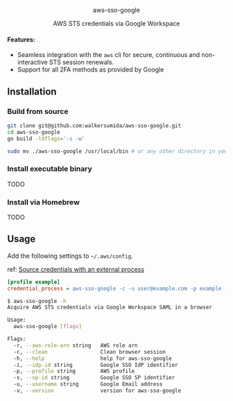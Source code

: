 <p align="center">
  <p align="center">aws-sso-google</p>
  <p align="center">AWS STS credentials via Google Workspace</p>
</p>

#### Features:

- Seamless integration with the `aws` cli for secure, continuous and non-interactive STS session renewals.
- Support for all 2FA methods as provided by Google

## Installation

### Build from source

```bash
git clone git@github.com:walkersumida/aws-sso-google.git
cd aws-sso-google
go build -ldflags='-s -w'

sudo mv ./aws-sso-google /usr/local/bin # or any other directory in your $PATH
```

### Install executable binary

TODO

### Install via Homebrew

TODO

## Usage

Add the following settings to `~/.aws/config`.

ref: [Source credentials with an external process](https://docs.aws.amazon.com/cli/latest/userguide/cli-configure-sourcing-external.html)

```ini
[profile example]
credential_process = aws-sso-google -c -u user@example.com -p example -i XXXXXXXXX -s 888888888888 -r arn:aws:iam::999999999999:role/RoleName
```

```bash
$ aws-sso-google -h
Acquire AWS STS credentials via Google Workspace SAML in a browser

Usage:
  aws-sso-google [flags]

Flags:
  -r, --aws-role-arn string   AWS role arn
  -c, --clean                 Clean browser session
  -h, --help                  help for aws-sso-google
  -i, --idp-id string         Google SSO IdP identifier
  -p, --profile string        AWS profile
  -s, --sp-id string          Google SSO SP identifier
  -u, --username string       Google Email address
  -v, --version               version for aws-sso-google
```
